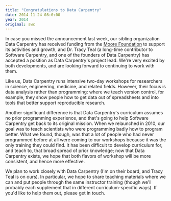 ```yaml
---
title: "Congratulations to Data Carpentry"
date: 2014-11-24 08:0:00
year: 2014
original: swc
---
```

<p>
  In case you missed the announcement last week,
  our sibling organization Data Carpentry
  has received funding from the <a href="http://www.moore.org/">Moore Foundation</a>
  to support its activities and growth,
  and Dr. Tracy Teal
  (a long-time contributor to Software Carpentry, and one of the founders of Data Carpentry)
  has accepted a position as Data Carpentry's project lead.
  We're very excited by both developments,
  and are looking forward to continuing to work with them.
</p>
<p>
  Like us,
  Data Carpentry runs intensive two-day workshops
  for researchers in science, engineering, medicine, and related fields.
  However,
  their focus is data analysis rather than programming:
  where we teach version control,
  for example,
  they show people how to get data out of spreadsheets
  and into tools that better support reproducible research.
</p>
<p>
  Another significant difference is that Data Carpentry's curriculum assumes no prior programming experience,
  and that's going to help Software Carpentry get back to its original mission.
  When we relaunched in 2010,
  our goal was to teach scientists who were programming badly
  how to program better.
  What we found,
  though,
  was that a lot of people who had never programmed before at all
  were coming to our workshops
  because it was the only training they could find.
  It has been difficult to develop curriculum for,
  and teach to,
  that broad spread of prior knowledge;
  now that Data Carpentry exists,
  we hope that both flavors of workshop will be more consistent,
  and hence more effective.
</p>
<p>
  We plan to work closely with Data Carpentry
  (I'm on their board, and Tracy Teal is on ours).
  In particular,
  we hope to share teaching materials where we can
  and put people through the same instructor training
  (though we'll probably each supplement that in different curriculum-specific ways).
  If you'd like to help them out,
  please get in touch.
</p>

